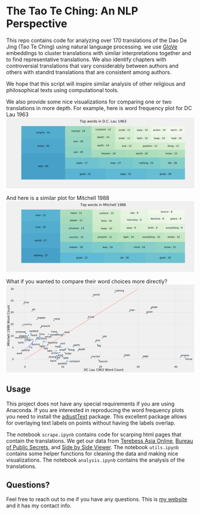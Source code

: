 # The Tao Te Ching: An NLP Perspective

This repo contains code for analyzing over 170 translations of the Dao De Jing (Tao Te Ching) using natural language processing. we use [GloVe](https://nlp.stanford.edu/projects/glove/) embeddings to cluster translations with similar interpretations together and to find representative translations. We also identify chapters with controversial translations that vary considerably between authors and others with standrd translations that are consistent among authors.

We hope that this script will inspire similar analysis of other religious and philosophical texts using computational tools.

We also provide some nice visualizations for comparing one or two translations in more depth. For example, here is word frequency plot for DC Lau 1963
![Frequency Plot for DC Lau 1963](https://github.com/AbdulSaleh/TaoTeChing-NLP/blob/master/plots/NN_JJ_VB_squarify_dclau.png)

And here is a similar plot for Mitchell 1988
![Frequency Plot for DC Lau 1963](https://github.com/AbdulSaleh/TaoTeChing-NLP/blob/master/plots/NN_JJ_VB_squarify_mitchell.png)

What if you wanted to compare their word choices more directly?
![Frequency Plot for Mitchell vs DC Lau 1963](https://github.com/AbdulSaleh/TaoTeChing-NLP/blob/master/plots/dclau_mitchell_freq_comparison.png)


## Usage
This project does not have any special requirements if you are using Anaconda. If you are interested in reproducing the word frequency plots you need to install the [adjustText](https://github.com/Phlya/adjustText) package. This excellent package allows for overlaying text labels on points without having the labels overlap.

The notebook `scrape.ipynb` contains code for scarping html pages that contain the translations. We get our data from [Terebess Asia Online](https://terebess.hu/english/tao/_index.html), [Bureau of Public Secrets](http://www.bopsecrets.org/gateway/passages/tao-te-ching.htm), and [Side by Side Viewer](https://ttc.tasuki.org/display:Code:gff,sm,jhmd,jc,rh/). The notebook `utils.ipynb` contains some helper functions for cleaning the data and making nice visualizations. The notebook `analysis.ipynb` contains the analysis of the translations.


## Questions?
Feel free to reach out to me if you have any questions. This is [my website](https://abdulsaleh.github.io) and it has my contact info.
